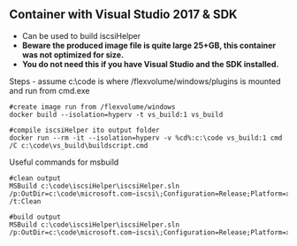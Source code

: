 ## Container with Visual Studio 2017 & SDK
* Can be used to build iscsiHelper
* **Beware the produced image file is quite large 25+GB, this container was not optimized for size.**
* **You do not need this if you have Visual Studio and the SDK installed.**

Steps - assume c:\code is where /flexvolume/windows/plugins is mounted and run from cmd.exe

    #create image run from /flexvolume/windows
    docker build --isolation=hyperv -t vs_build:1 vs_build

    #compile iscsiHelper ito output folder    
    docker run --rm -it --isolation=hyperv -v %cd%:c:\code vs_build:1 cmd /C c:\code\vs_build\buildscript.cmd
  
  
  
  
Useful commands for msbuild

    #clean output
    MSBuild c:\code\iscsiHelper\iscsiHelper.sln /p:OutDir=c:\code\microsoft.com~iscsi\;Configuration=Release;Platform=x64 /t:Clean

    #build output
    MSBuild c:\code\iscsiHelper\iscsiHelper.sln /p:OutDir=c:\code\microsoft.com~iscsi\;Configuration=Release;Platform=x64
